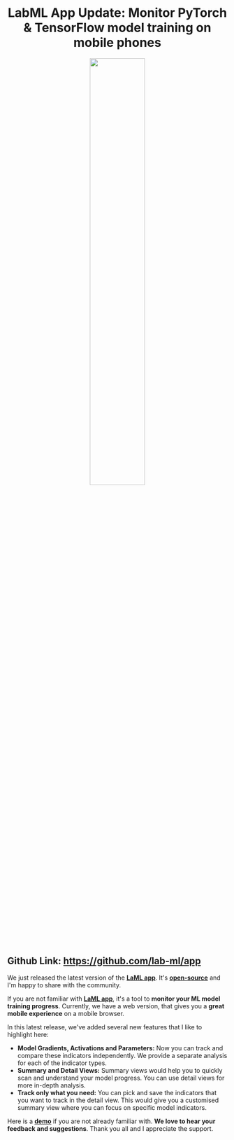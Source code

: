 <div align="center" style="margin-bottom: 100px;">
<h1>LabML App Update: Monitor PyTorch & TensorFlow model training on mobile phones</h1>

<img src="https://github.com/lab-ml/app/blob/master/images/experiment.png"  width="50%" alt=""/>
</div>

## Github Link: https://github.com/lab-ml/app

We just released the latest version of the **[LaML app](https://web.lab-ml.com/home)**. It's **[open-source](https://github.com/lab-ml/app)** and I'm happy to share with the community.

If you are not familiar with **[LaML app](https://web.lab-ml.com/home)**, it's a tool to **monitor your ML model training progress**. Currently, we have a web version, that gives you a **great mobile experience** on a mobile browser.

In this latest release, we've added several new features that I like to highlight here:

* **Model Gradients, Activations and Parameters:** Now you can track and compare these indicators independently. We provide a separate analysis for each of the indicator types.
* **Summary and Detail Views:** Summary views would help you to quickly scan and understand your model progress. You can use detail views for more in-depth analysis.
* **Track only what you need:** You can pick and save the indicators that you want to track in the detail view. This would give you a customised summary view where you can focus on specific model indicators.

Here is a **[demo](https://web.lab-ml.com/run?run_uuid=df8ed3ba2ee711eb9640acde48001122)** if you are not already familiar with. **We love to hear your feedback and suggestions**. Thank you all and I appreciate the support.